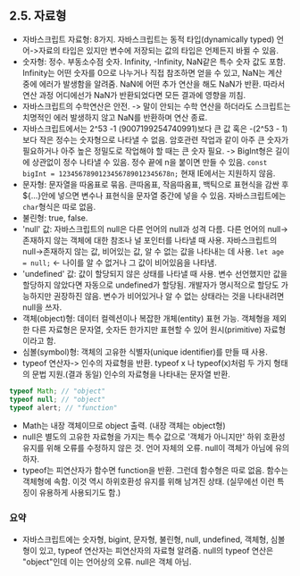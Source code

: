 ## 2.5. 자료형

- 자바스크립트 자료형: 8가지. 자바스크립트는 동적 타입(dynamically typed) 언어->자료의 타입은 있지만 변수에 저장되는 값의 타입은 언제든지 바뀔 수 있음.
- 숫자형: 정수. 부동소수점 숫자. Infinity, -Infinity, NaN같은 특수 숫자 값도 포함. Infinity는 어떤 숫자를 0으로 나누거나 직접 참조하면 얻을 수 있고, NaN는 계산 중에 에러가 발생함을 알려줌. NaN에 어떤 추가 연산을 해도 NaN가 반환. 따라서 연산 과정 어디에선가 NaN가 반환되었다면 모든 결과에 영향을 끼침.
- 자바스크립트의 수학연산은 안전. -> 말이 안되는 수학 연산을 하더라도 스크립트는 치명적인 에러 발생하지 않고 NaN를 반환하며 연산 종료.
- 자바스크립트에서는 2^53 -1 (9007199254740991)보다 큰 값 혹은 -(2^53 - 1)보다 작은 정수는 숫자형으로 나타낼 수 없음. 암호관련 작업과 같이 아주 큰 숫자가 필요하거나 아주 높은 정밀도로 작업해야 할 때는 큰 숫자 필요. -> BigInt형은 길이에 상관없이 정수 나타낼 수 있음. 정수 끝에 n을 붙이면 만들 수 있음. `const bigInt = 1234567890123456789012345678n;` 현재 IE에서는 지원하지 않음.
- 문자형: 문자열을 따옴표로 묶음. 큰따옴표, 작음따옴표, 백틱으로 표현식을 감싼 후 ${...}안에 넣으면 변수나 표현식을 문자열 중간에 넣을 수 있음. 자바스크립트에는 `char`형식은 따로 없음.
- 불린형: true, false.
- 'null' 값: 자바스크립트의 null은 다른 언어의 null과 성격 다름. 다른 언어의 null->존재하지 않는 객체에 대한 참조나 널 포인터를 나타낼 때 사용. 자바스크립트의 null->존재하지 않는 값, 비어있는 값, 알 수 없는 값을 나타내는 데 사용. `let age = null;` <- 나이를 알 수 없거나 그 값이 비어있음을 나타냄.
- 'undefined' 값: 값이 할당되지 않은 상태를 나타낼 때 사용. 변수 선언했지만 값을 할당하지 않았다면 자동으로 undefined가 할당됨. 개발자가 명시적으로 할당도 가능하지만 권장하진 않음. 변수가 비어있거나 알 수 없는 상태라는 것을 나타내려면 null을 쓰자.
- 객체(object)형: 데이터 컬렉션이나 복잡한 개체(entity) 표현 가능. 객체형을 제외한 다른 자료형은 문자열, 숫자든 한가지만 표현할 수 있어 원시(primitive) 자료형이라고 함.
- 심볼(symbol)형: 객체의 고유한 식별자(unique identifier)를 만들 때 사용.
- typeof 연산자-> 인수의 자료형을 반환. typeof x 나 typeof(x)처럼 두 가지 형태의 문법 지원.(결과 동일) 인수의 자료형을 나타내는 문자열 반환.

```js
typeof Math; // "object"
typeof null; // "object"
typeof alert; // "function"
```

- Math는 내장 객체이므로 object 출력. (내장 객체는 object형)
- null은 별도의 고유한 자료형을 가지는 특수 값으로 '객체가 아니지만' 하위 호환성 유지를 위해 오류를 수정하지 않은 것. 언어 자체의 오류. null이 객체가 아님에 유의하자.
- typeof는 피연산자가 함수면 function을 반환. 그런데 함수형은 따로 없음. 함수는 객체형에 속함. 이것 역시 하위호환성 유지를 위해 남겨진 상태. (실무에선 이런 특징이 유용하게 사용되기도 함.)

### 요약

- 자바스크립트에는 숫자형, bigint, 문자형, 불린형, null, undefined, 객체형, 심볼형이 있고, typeof 연산자는 피연산자의 자료형 알려줌. null의 typeof 연산은 "object"인데 이는 언어상의 오류. null은 객체 아님.
